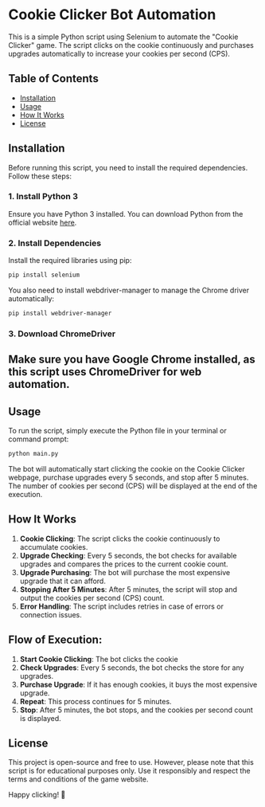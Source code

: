 # Cookie Clicker Bot Automation

This is a simple Python script using Selenium to automate the "Cookie Clicker" game. The script clicks on the cookie continuously and purchases upgrades automatically to increase your cookies per second (CPS).

## Table of Contents
- [Installation](#installation)
- [Usage](#usage)
- [How It Works](#how-it-works)
- [License](#license)

## Installation

Before running this script, you need to install the required dependencies. Follow these steps:

### 1. Install Python 3
Ensure you have Python 3 installed. You can download Python from the official website [here](https://www.python.org/downloads/).

### 2. Install Dependencies
Install the required libraries using pip:

```bash
pip install selenium
```
You also need to install webdriver-manager to manage the Chrome driver automatically:
```bash
pip install webdriver-manager
```
### 3. Download ChromeDriver
Make sure you have Google Chrome installed, as this script uses ChromeDriver for web automation.
---
## Usage
To run the script, simply execute the Python file in your terminal or command prompt:
```bash
python main.py
```
The bot will automatically start clicking the cookie on the Cookie Clicker webpage, purchase upgrades every 5 seconds, and stop after 5 minutes. The number of cookies per second (CPS) will be displayed at the end of the execution.
## How It Works
1. **Cookie Clicking**: The script clicks the cookie continuously to accumulate cookies.
2. **Upgrade Checking**: Every 5 seconds, the bot checks for available upgrades and compares the prices to the current cookie count.
3. **Upgrade Purchasing**: The bot will purchase the most expensive upgrade that it can afford.
4. **Stopping After 5 Minutes**: After 5 minutes, the script will stop and output the cookies per second (CPS) count.
5. **Error Handling**: The script includes retries in case of errors or connection issues.

## Flow of Execution:
1. **Start Cookie Clicking**: The bot clicks the cookie
2. **Check Upgrades**: Every 5 seconds, the bot checks the store for any upgrades.
3. **Purchase Upgrade**: If it has enough cookies, it buys the most expensive upgrade.
4. **Repeat**: This process continues for 5 minutes.
5. **Stop**: After 5 minutes, the bot stops, and the cookies per second count is displayed.

## License
This project is open-source and free to use. However, please note that this script is for educational purposes only. Use it responsibly and respect the terms and conditions of the game website.



Happy clicking! 🍪
